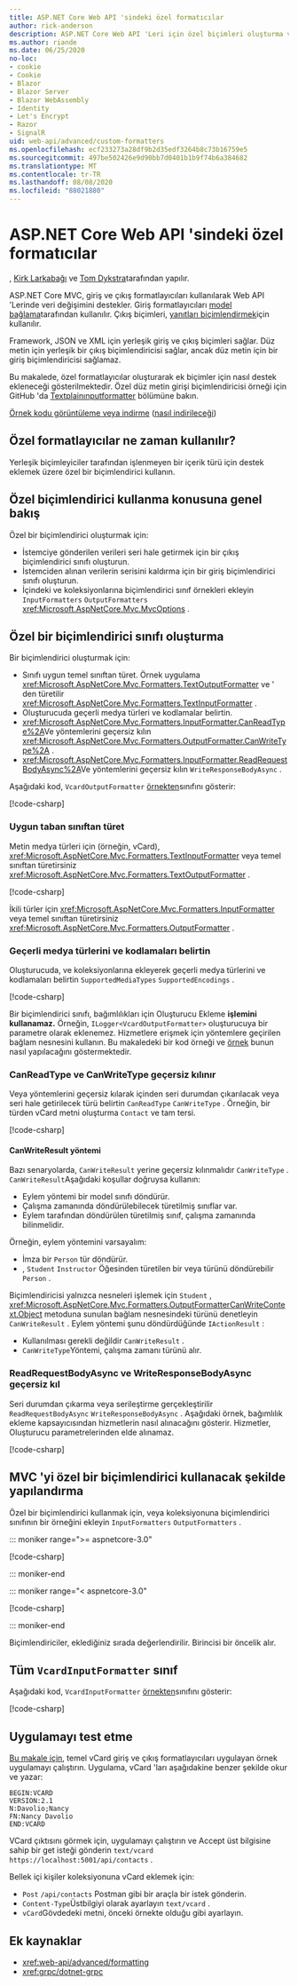 ```yaml
---
title: ASP.NET Core Web API 'sindeki özel formatıcılar
author: rick-anderson
description: ASP.NET Core Web API 'Leri için özel biçimleri oluşturma ve kullanma hakkında bilgi edinin.
ms.author: riande
ms.date: 06/25/2020
no-loc:
- cookie
- Cookie
- Blazor
- Blazor Server
- Blazor WebAssembly
- Identity
- Let's Encrypt
- Razor
- SignalR
uid: web-api/advanced/custom-formatters
ms.openlocfilehash: ecf233273a28df9b2d35edf3264b8c73b16759e5
ms.sourcegitcommit: 497be502426e9d90bb7d0401b1b9f74b6a384682
ms.translationtype: MT
ms.contentlocale: tr-TR
ms.lasthandoff: 08/08/2020
ms.locfileid: "88021880"
---
```

# <a name="custom-formatters-in-aspnet-core-web-api"></a>ASP.NET Core Web API 'sindeki özel formatıcılar

, [Kirk Larkabağı](https://twitter.com/serpent5) ve [Tom Dykstra](https://github.com/tdykstra)tarafından yapılır.

ASP.NET Core MVC, giriş ve çıkış formatlayıcıları kullanılarak Web API 'Lerinde veri değişimini destekler. Giriş formatlayıcıları [model bağlama](xref:mvc/models/model-binding)tarafından kullanılır. Çıkış biçimleri, [yanıtları biçimlendirmek](xref:web-api/advanced/formatting)için kullanılır.

Framework, JSON ve XML için yerleşik giriş ve çıkış biçimleri sağlar. Düz metin için yerleşik bir çıkış biçimlendiricisi sağlar, ancak düz metin için bir giriş biçimlendiricisi sağlamaz.

Bu makalede, özel formatlayıcılar oluşturarak ek biçimler için nasıl destek ekleneceği gösterilmektedir. Özel düz metin girişi biçimlendiricisi örneği için GitHub 'da [Textplainınputformatter](https://github.com/aspnet/Entropy/blob/master/samples/Mvc.Formatters/TextPlainInputFormatter.cs) bölümüne bakın.

[Örnek kodu görüntüleme veya indirme](https://github.com/dotnet/AspNetCore.Docs/tree/master/aspnetcore/web-api/advanced/custom-formatters/samples) ([nasıl indirileceği](xref:index#how-to-download-a-sample))

## <a name="when-to-use-custom-formatters"></a>Özel formatlayıcılar ne zaman kullanılır?

Yerleşik biçimleyiciler tarafından işlenmeyen bir içerik türü için destek eklemek üzere özel bir biçimlendirici kullanın.

## <a name="overview-of-how-to-use-a-custom-formatter"></a>Özel biçimlendirici kullanma konusuna genel bakış

Özel bir biçimlendirici oluşturmak için:

* İstemciye gönderilen verileri seri hale getirmek için bir çıkış biçimlendirici sınıfı oluşturun.
* İstemciden alınan verilerin serisini kaldırma için bir giriş biçimlendirici sınıfı oluşturun.
* İçindeki ve koleksiyonlarına biçimlendirici sınıf örnekleri ekleyin `InputFormatters` `OutputFormatters` <xref:Microsoft.AspNetCore.Mvc.MvcOptions> .

## <a name="how-to-create-a-custom-formatter-class"></a>Özel bir biçimlendirici sınıfı oluşturma

Bir biçimlendirici oluşturmak için:

* Sınıfı uygun temel sınıftan türet. Örnek uygulama <xref:Microsoft.AspNetCore.Mvc.Formatters.TextOutputFormatter> ve ' den türetilir <xref:Microsoft.AspNetCore.Mvc.Formatters.TextInputFormatter> .
* Oluşturucuda geçerli medya türleri ve kodlamalar belirtin.
* <xref:Microsoft.AspNetCore.Mvc.Formatters.InputFormatter.CanReadType%2A>Ve yöntemlerini geçersiz kılın <xref:Microsoft.AspNetCore.Mvc.Formatters.OutputFormatter.CanWriteType%2A> .
* <xref:Microsoft.AspNetCore.Mvc.Formatters.InputFormatter.ReadRequestBodyAsync%2A>Ve yöntemlerini geçersiz kılın `WriteResponseBodyAsync` .

Aşağıdaki kod, `VcardOutputFormatter` [örnekten](https://github.com/dotnet/AspNetCore.Docs/tree/master/aspnetcore/web-api/advanced/custom-formatters/samples)sınıfını gösterir:

[!code-csharp[](custom-formatters/samples/3.x/CustomFormattersSample/Formatters/VcardOutputFormatter.cs?name=snippet_Class)]
  
### <a name="derive-from-the-appropriate-base-class"></a>Uygun taban sınıftan türet

Metin medya türleri için (örneğin, vCard), <xref:Microsoft.AspNetCore.Mvc.Formatters.TextInputFormatter> veya temel sınıftan türetirsiniz <xref:Microsoft.AspNetCore.Mvc.Formatters.TextOutputFormatter> .

[!code-csharp[](custom-formatters/samples/3.x/CustomFormattersSample/Formatters/VcardOutputFormatter.cs?name=snippet_ClassDeclaration)]

İkili türler için <xref:Microsoft.AspNetCore.Mvc.Formatters.InputFormatter> veya temel sınıftan türetirsiniz <xref:Microsoft.AspNetCore.Mvc.Formatters.OutputFormatter> .

### <a name="specify-valid-media-types-and-encodings"></a>Geçerli medya türlerini ve kodlamaları belirtin

Oluşturucuda, ve koleksiyonlarına ekleyerek geçerli medya türlerini ve kodlamaları belirtin `SupportedMediaTypes` `SupportedEncodings` .

[!code-csharp[](custom-formatters/samples/3.x/CustomFormattersSample/Formatters/VcardOutputFormatter.cs?name=snippet_ctor)]

Bir biçimlendirici sınıfı, bağımlılıkları için Oluşturucu Ekleme **işlemini kullanamaz.** Örneğin, `ILogger<VcardOutputFormatter>` oluşturucuya bir parametre olarak eklenemez. Hizmetlere erişmek için yöntemlere geçirilen bağlam nesnesini kullanın. Bu makaledeki bir kod örneği ve [örnek](https://github.com/dotnet/AspNetCore.Docs/tree/master/aspnetcore/web-api/advanced/custom-formatters/samples) bunun nasıl yapılacağını göstermektedir.

### <a name="override-canreadtype-and-canwritetype"></a>CanReadType ve CanWriteType geçersiz kılınır

Veya yöntemlerini geçersiz kılarak içinden seri durumdan çıkarılacak veya seri hale getirilecek türü belirtin `CanReadType` `CanWriteType` . Örneğin, bir türden vCard metni oluşturma `Contact` ve tam tersi.

[!code-csharp[](custom-formatters/samples/3.x/CustomFormattersSample/Formatters/VcardOutputFormatter.cs?name=snippet_CanWriteType)]

#### <a name="the-canwriteresult-method"></a>CanWriteResult yöntemi

Bazı senaryolarda, `CanWriteResult` yerine geçersiz kılınmalıdır `CanWriteType` . `CanWriteResult`Aşağıdaki koşullar doğruysa kullanın:

* Eylem yöntemi bir model sınıfı döndürür.
* Çalışma zamanında döndürülebilecek türetilmiş sınıflar var.
* Eylem tarafından döndürülen türetilmiş sınıf, çalışma zamanında bilinmelidir.

Örneğin, eylem yöntemini varsayalım:

* İmza bir `Person` tür döndürür.
* , `Student` `Instructor` Öğesinden türetilen bir veya türünü döndürebilir `Person` . 

Biçimlendiricisi yalnızca nesneleri işlemek için `Student` , <xref:Microsoft.AspNetCore.Mvc.Formatters.OutputFormatterCanWriteContext.Object> metoduna sunulan bağlam nesnesindeki türünü denetleyin `CanWriteResult` . Eylem yöntemi şunu döndürdüğünde `IActionResult` :

* Kullanılması gerekli değildir `CanWriteResult` .
* `CanWriteType`Yöntemi, çalışma zamanı türünü alır.

<a id="read-write"></a>

### <a name="override-readrequestbodyasync-and-writeresponsebodyasync"></a>ReadRequestBodyAsync ve WriteResponseBodyAsync geçersiz kıl

Seri durumdan çıkarma veya serileştirme gerçekleştirilir `ReadRequestBodyAsync` `WriteResponseBodyAsync` . Aşağıdaki örnek, bağımlılık ekleme kapsayıcısından hizmetlerin nasıl alınacağını gösterir. Hizmetler, Oluşturucu parametrelerinden elde alınamaz.

[!code-csharp[](custom-formatters/samples/3.x/CustomFormattersSample/Formatters/VcardOutputFormatter.cs?name=snippet_WriteResponseBodyAsync)]

## <a name="how-to-configure-mvc-to-use-a-custom-formatter"></a>MVC 'yi özel bir biçimlendirici kullanacak şekilde yapılandırma

Özel bir biçimlendirici kullanmak için, veya koleksiyonuna biçimlendirici sınıfının bir örneğini ekleyin `InputFormatters` `OutputFormatters` .

::: moniker range=">= aspnetcore-3.0"

[!code-csharp[](custom-formatters/samples/3.x/CustomFormattersSample/Startup.cs?name=snippet_ConfigureServices&highlight=5-6)]

::: moniker-end

::: moniker range="< aspnetcore-3.0"

[!code-csharp[](custom-formatters/samples/2.x/CustomFormattersSample/Startup.cs?name=mvcoptions&highlight=3-4)]

::: moniker-end

Biçimlendiriciler, eklediğiniz sırada değerlendirilir. Birincisi bir öncelik alır.

## <a name="the-complete-vcardinputformatter-class"></a>Tüm `VcardInputFormatter` sınıf

Aşağıdaki kod, `VcardInputFormatter` [örnekten](https://github.com/dotnet/AspNetCore.Docs/tree/master/aspnetcore/web-api/advanced/custom-formatters/samples)sınıfını gösterir:

[!code-csharp[](custom-formatters/samples/3.x/CustomFormattersSample/Formatters/VcardInputFormatter.cs?name=snippet_Class)]

## <a name="test-the-app"></a>Uygulamayı test etme

[Bu makale için](https://github.com/dotnet/AspNetCore.Docs/tree/master/aspnetcore/web-api/advanced/custom-formatters/samples), temel vCard giriş ve çıkış formatlayıcıları uygulayan örnek uygulamayı çalıştırın. Uygulama, vCard 'ları aşağıdakine benzer şekilde okur ve yazar:

```
BEGIN:VCARD
VERSION:2.1
N:Davolio;Nancy
FN:Nancy Davolio
END:VCARD
```

VCard çıktısını görmek için, uygulamayı çalıştırın ve Accept üst bilgisine sahip bir get isteği gönderin `text/vcard` `https://localhost:5001/api/contacts` .

Bellek içi kişiler koleksiyonuna vCard eklemek için:

* `Post` `/api/contacts` Postman gibi bir araçla bir istek gönderin.
* `Content-Type`Üstbilgiyi olarak ayarlayın `text/vcard` .
* `vCard`Gövdedeki metni, önceki örnekte olduğu gibi ayarlayın.

## <a name="additional-resources"></a>Ek kaynaklar

* <xref:web-api/advanced/formatting>
* <xref:grpc/dotnet-grpc>
